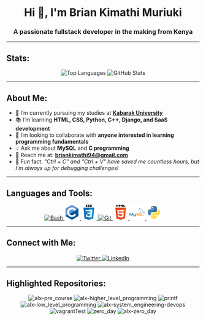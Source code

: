 <p align="center">
  <h1 align="center">Hi 👋, I'm Brian Kimathi Muriuki</h1>
</p>
<p align="center">
  <h3 align="center">A passionate fullstack developer in the making from Kenya</h3>
</p>

---

<h2>Stats:</h2>
<div align="center">
  <img src="https://github-readme-stats.vercel.app/api/top-langs/?username=kimathikim&layout=compact&theme=github_dark&langs_count=8" alt="Top Languages">
  <img src="https://github-readme-stats.vercel.app/api?username=kimathikim&show_icons=true&theme=github_dark" alt="GitHub Stats">
</div>

---

<h2>About Me:</h2>

- 🔗 I’m currently pursuing my studies at **[Kabarak University](https://kabarak.ac.ke/)**
- 📚 I’m learning **HTML, CSS, Python, C++, Django, and SaaS development**
- 🤝 I’m looking to collaborate with **anyone interested in learning programming fundamentals**
- 💡 Ask me about **MySQL** and **C programming**
- 📧 Reach me at: **briankimathi94@gmail.com**
- 🤯 Fun fact: *"Ctrl + C" and "Ctrl + V" have saved me countless hours, but I’m always up for debugging challenges!*

---

<h2>Languages and Tools:</h2>
<p align="center">
  <a href="https://www.gnu.org/software/bash/" target="_blank" rel="noreferrer">
    <img src="https://www.vectorlogo.zone/logos/gnu_bash/gnu_bash-icon.svg" alt="Bash" width="40" height="40">
  </a>
  <a href="https://www.cprogramming.com/" target="_blank" rel="noreferrer">
    <img src="https://raw.githubusercontent.com/devicons/devicon/master/icons/c/c-original.svg" alt="C" width="40" height="40">
  </a>
  <a href="https://www.w3schools.com/css/" target="_blank" rel="noreferrer">
    <img src="https://raw.githubusercontent.com/devicons/devicon/master/icons/css3/css3-original-wordmark.svg" alt="CSS3" width="40" height="40">
  </a>
  <a href="https://git-scm.com/" target="_blank" rel="noreferrer">
    <img src="https://www.vectorlogo.zone/logos/git-scm/git-scm-icon.svg" alt="Git" width="40" height="40">
  </a>
  <a href="https://www.w3.org/html/" target="_blank" rel="noreferrer">
    <img src="https://raw.githubusercontent.com/devicons/devicon/master/icons/html5/html5-original-wordmark.svg" alt="HTML5" width="40" height="40">
  </a>
  <a href="https://www.mysql.com/" target="_blank" rel="noreferrer">
    <img src="https://raw.githubusercontent.com/devicons/devicon/master/icons/mysql/mysql-original-wordmark.svg" alt="MySQL" width="40" height="40">
  </a>
  <a href="https://www.python.org" target="_blank" rel="noreferrer">
    <img src="https://raw.githubusercontent.com/devicons/devicon/master/icons/python/python-original.svg" alt="Python" width="40" height="40">
  </a>
</p>

---

<h2>Connect with Me:</h2>
<p align="center">
  <a href="https://twitter.com/b_kimathi" target="_blank">
    <img align="center" src="https://raw.githubusercontent.com/rahuldkjain/github-profile-readme-generator/master/src/images/icons/Social/twitter.svg" alt="Twitter" height="30" width="40">
  </a>
  <a href="https://www.linkedin.com/in/brian-kimathi-108625235/" target="_blank">
    <img align="center" src="https://raw.githubusercontent.com/rahuldkjain/github-profile-readme-generator/master/src/images/icons/Social/linked-in-alt.svg" alt="LinkedIn" height="30" width="40">
  </a>
</p>

---

<h2>Highlighted Repositories:</h2>
<div align="center">
  <img src="https://github-readme-stats.vercel.app/api/pin/?username=kimathikim&repo=alx-pre_course&theme=github_dark" alt="alx-pre_course">
  <img src="https://github-readme-stats.vercel.app/api/pin/?username=kimathikim&repo=alx-higher_level_programming&theme=github_dark" alt="alx-higher_level_programming">
  <img src="https://github-readme-stats.vercel.app/api/pin/?username=kimathikim&repo=printf&theme=github_dark" alt="printf">
  <img src="https://github-readme-stats.vercel.app/api/pin/?username=kimathikim&repo=alx-low_level_programming&theme=github_dark" alt="alx-low_level_programming">
  <img src="https://github-readme-stats.vercel.app/api/pin/?username=kimathikim&repo=alx-system_engineering-devops&theme=github_dark" alt="alx-system_engineering-devops">
  <img src="https://github-readme-stats.vercel.app/api/pin/?username=kimathikim&repo=vagrantTest&theme=github_dark" alt="vagrantTest">
  <img src="https://github-readme-stats.vercel.app/api/pin/?username=kimathikim&repo=zero_day&theme=github_dark" alt="zero_day">
  <img src="https://github-readme-stats.vercel.app/api/pin/?username=kimathikim&repo=alx-zero_day&theme=github_dark" alt="alx-zero_day">
</div>

